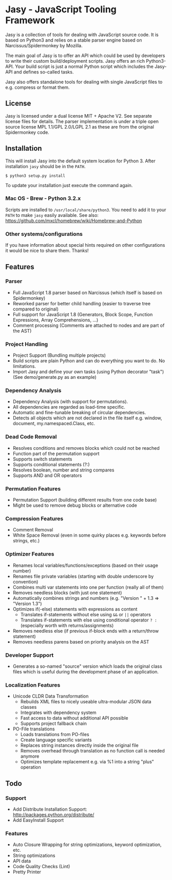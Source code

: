 Jasy - JavaScript Tooling Framework 
===================================

Jasy is a collection of tools for dealing with JavaScript source code. It is based on Python3 and relies on a stable parser engine based on Narcissus/Spidermonkey by Mozilla.

The main goal of Jasy is to offer an API which could be used by developers to write their custom build/deployment scripts. Jasy offers an rich Python3-API. Your build script is just a normal Python script which includes the Jasy-API and defines so-called tasks.

Jasy also offers standalone tools for dealing with single JavaScript files to e.g. compress or format them.

## License

Jasy is licensed under a dual license MIT + Apache V2. See separate license files for details. The parser implementation is under a triple open source license MPL 1.1/GPL 2.0/LGPL 2.1 as these are from the original Spidermonkey code.


## Installation


This will install Jasy into the default system location for Python 3. After installation `jasy` should be in the `PATH`. 

`$ python3 setup.py install`

To update your installation just execute the command again.

### Mac OS - Brew - Python 3.2.x

Scripts are installed to `/usr/local/share/python3`. You need to add it to your `PATH` to make `jasy` easily available. See also: https://github.com/mxcl/homebrew/wiki/Homebrew-and-Python

### Other systems/configurations

If you have information about special hints required on other configurations it would be nice to share them. Thanks!

## Features 

### Parser

- Full JavaScript 1.8 parser based on Narcissus (which itself is based on Spidermonkey)
- Reworked parser for better child handling (easier to traverse tree compared to original)
- Full support for JavaScript 1.8 (Generators, Block Scope, Function Expressions, Array Comprehensions, ...)
- Comment processing (Comments are attached to nodes and are part of the AST)

### Project Handling

- Project Support (Bundling multiple projects)
- Build scripts are plain Python and can do everything you want to do. No limitations.
- Import Jasy and define your own tasks (using Python decorator "task") (See demo/generate.py as an example)

### Dependency Analysis

- Dependency Analysis (with support for permutations). 
- All dependencies are regarded as load-time specific.
- Automatic and fine-tunable breaking of circular dependencies.
- Detects all objects which are not declared in the file itself e.g. window, document, my.namespaced.Class, etc.

### Dead Code Removal

- Resolves conditions and removes blocks which could not be reached
- Function part of the permutation support
- Supports switch statements
- Supports conditional statements (?:)
- Resolves boolean, number and string compares
- Supports AND and OR operators

### Permutation Features

- Permutation Support (building different results from one code base)
- Might be used to remove debug blocks or alternative code

### Compression Features

- Comment Removal
- White Space Removal (even in some quirky places e.g. keywords before strings, etc.)

### Optimizer Features

- Renames local variables/functions/exceptions (based on their usage number)
- Renames file private variables (starting with double underscore by convention)
- Combines multi var statements into one per function (really all of them)
- Removes needless blocks (with just one statement)
- Automatically combines strings and numbers (e.g. "Version " + 1.3 => "Version 1.3")
- Optimizes if(-else) statements with expressions as content
  - Translates if-statements without else using `&&` or `||` operators
  - Translates if-statements with else using conditional operator `? :` (especially worth with returns/assignments)
- Removes needless else (if previous if-block ends with a return/throw statement)
- Removes needless parens based on priority analysis on the AST

### Developer Support

- Generates a so-named "source" version which loads the original class files which is useful during the development phase of an application.

### Localization Features

- Unicode CLDR Data Transformation
  - Rebuilds XML files to nicely useable ultra-modular JSON data classes
  - Integrates with dependency system
  - Fast access to data without additional API possible
  - Supports project fallback chain
- PO-File translations
  - Loads translations from PO-files
  - Create language specific variants
  - Replaces string instances directly inside the original file
  - Removes overhead through translation as no function call is needed anymore
  - Optimizes template replacement e.g. via %1 into a string "plus" operation


## Todo

### Support

- Add Distribute Installation Support: http://packages.python.org/distribute/
- Add EasyInstall Support

### Features

- Auto Closure Wrapping for string optimizations, keyword optimization, etc.
- String optimizations
- API data
- Code Quality Checks (Lint)
- Pretty Printer
